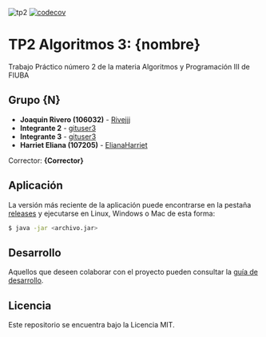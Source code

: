 ![tp2](https://github.com/ElianaHarriet/tp2_gps/actions/workflows/build.yml/badge.svg) [![codecov](https://codecov.io/gh/ElianaHarriet/tp2_gps/branch/master/graph/badge.svg)](https://codecov.io/gh/ElianaHarriet/tp2_gps)

# TP2 Algoritmos 3: {nombre} 

Trabajo Práctico número 2 de la materia Algoritmos y Programación III de FIUBA

## Grupo {N}

* **Joaquin Rivero (106032)** - [Rivejjj](https://github.com/ElianaHarriet/tp2_gps)
* **Integrante 2** - [gituser3](https://github.com/integrante2)
* **Integrante 3** - [gituser3](https://github.com/integrante3)
* **Harriet Eliana (107205)** - [ElianaHarriet](https://github.com/ElianaHarriet)

Corrector: **{Corrector}**

## Aplicación

La versión más reciente de la aplicación puede encontrarse en la pestaña [releases](https://github.com/ElianaHarriet/tp2_gps/releases/latest) y ejecutarse en Linux, Windows o Mac de esta forma:

```bash
$ java -jar <archivo.jar>
```

## Desarrollo

Aquellos que deseen colaborar con el proyecto pueden consultar la [guía de desarrollo](./docs/Desarrollo.md).

## Licencia

Este repositorio se encuentra bajo la Licencia MIT.
